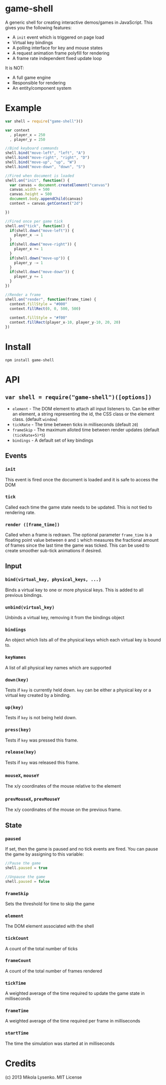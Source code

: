 game-shell
==========
A generic shell for creating interactive demos/games in JavaScript.  This gives you the following features:

* A `init` event which is triggered on page load
* Virtual key bindings
* A polling interface for key and mouse states
* A request animation frame polyfill for rendering
* A frame rate independent fixed update loop

It is NOT:

* A full game engine
* Responsible for rendering
* An entity/component system


# Example

```javascript
var shell = require("game-shell")()

var context
  , player_x = 250
  , player_y = 250

//Bind keyboard commands
shell.bind("move-left", "left", "A")
shell.bind("move-right", "right", "D")
shell.bind("move-up", "up", "W")
shell.bind("move-down", "down", "S")

//Fired when document is loaded
shell.on("init", function() {
  var canvas = document.createElement("canvas")
  canvas.width = 500
  canvas.height = 500
  document.body.appendChild(canvas)
  context = canvas.getContext("2d")

})

//Fired once per game tick
shell.on("tick", function() {
  if(shell.down("move-left")) {
    player_x -= 1
  }
  if(shell.down("move-right")) {
    player_x += 1
  }
  if(shell.down("move-up")) {
    player_y -= 1
  }
  if(shell.down("move-down")) {
    player_y += 1
  }
})

//Render a frame
shell.on("render", function(frame_time) {
  context.fillStyle = "#000"
  context.fillRect(0, 0, 500, 500)
  
  context.fillStyle = "#f00"
  context.fillRect(player_x-10, player_y-10, 20, 20)
})
```

# Install

    npm install game-shell

# API

## `var shell = require("game-shell")([options])`

* `element` - The DOM element to attach all input listeners to.  Can be either an element, a string representing the id, the CSS class or the element class. (default `window`)
* `tickRate` - The time between ticks in milliseconds (default `20`)
* `frameSkip` - The maximum alloted time between render updates (default `(tickRate+5)*5`)
* `bindings` - A default set of key bindings

## Events

### `init`
This event is fired once the document is loaded and it is safe to access the DOM

### `tick`
Called each time the game state needs to be updated.  This is not tied to rendering rate.

### `render ([frame_time])`
Called when a frame is redrawn.  The optional parameter `frame_time` is a floating point value between `0` and `1` which measures the fractional amount of frames since the last time the game was ticked.  This can be used to create smoother sub-tick animations if desired.

## Input

### `bind(virtual_key, physical_keys, ...)`
Binds a virtual key to one or more physical keys.  This is added to all previous bindings.

### `unbind(virtual_key)`
Unbinds a virtual key, removing it from the bindings object

### `bindings`
An object which lists all of the physical keys which each virtual key is bound to.

### `keyNames`
A list of all physical key names which are supported

### `down(key)`
Tests if `key` is currently held down.  `key` can be either a physical key or a virtual key created by a binding.

### `up(key)`
Tests if `key` is not being held down.

### `press(key)`
Tests if `key` was pressed this frame.

### `release(key)`
Tests if `key` was released this frame.

### `mouseX`, `mouseY`
The x/y coordinates of the mouse relative to the element

### `prevMouseX`, `prevMouseY`
The x/y coordinates of the mouse on the previous frame.

## State

### `paused`
If set, then the game is paused and no tick events are fired.  You can pause the game by assigning to this variable:

```javascript
//Pause the game
shell.paused = true

//Unpause the game
shell.paused = false
```

### `frameSkip`
Sets the threshold for time to skip the game

### `element`
The DOM element associated with the shell

### `tickCount`
A count of the total number of ticks

### `frameCount`
A count of the total number of frames rendered

### `tickTime`
A weighted average of the time required to update the game state in milliseconds

### `frameTime`
A weighted average of the time required per frame in milliseconds

### `startTime`
The time the simulation was started at in milliseconds

# Credits
(c) 2013 Mikola Lysenko. MIT License